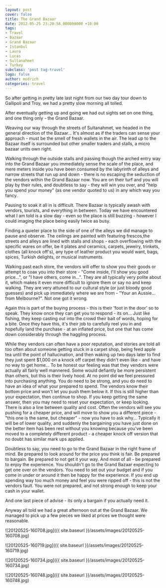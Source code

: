 ```yaml
---
layout: post
cover: false
title: The Grand Bazaar
date: 2012-05-25 23:20:58.000000000 +10:00
tags: 
- Travel
- Bazaar
- Grand Bazaar
- Istanbul
- Laura
- Lucas
- Sultanahmet
- Turkey
subclass: 'post tag-travel'
logo: false
author: modrich
categories: travel
---
```

So after getting in pretty late last night from our two day tour down to Gallipoli and Troy, we had a pretty slow morning all tolled.

After eventually getting up and going we had out sights set on one thing, and one thing only - the Grand Bazaar.

Weaving our way through the streets of Sultanahmet, we headed in the general direction of the Bazaar... It's almost as if the traders can sense your approach - must be the smell of fresh wallets in the air. The lead up to the Bazaar itself is surrounded but other smaller traders and stalls, a micro bazaar units own right.

Walking through the outside stalls and passing though the arched entry way into the Grand Bazaar you immediately sense the scale of the place, and mere meters inside you have been consumed by the labyrinth of alleys and narrow streets that run up and down - there is no escaping the seduction of the vendors within the Grand Bazaar now. You are on their turf and you will play by their rules, and doubtless to say - they will win you over, and "help you spend your money" (as one vendor quoted to us) in any which way you fancy.

Pausing to soak it all in is difficult. There Bazaar is typically awash with vendors, tourists, and everything in between. Today we have encountered what I am told is a slow day - even so the place is still buzzing - however I could imaging the place being easily twice as busy.

Finding a quieter place to the side of one of the alleys we did manage to pause and observe. The ceilings are painted with featuring frescos,the streets and alleys are lined with stalls and shops - each overflowing with the specific wares on offer, be it plates and ceramics, carpets, jewelry, trinkets, clothes (all knock off's), any type of leather product you would want, bags, spices, Turkish delights, or musical instruments.

Walking past each store, the vendors will offer to show you their goods or attempt to coax you into their store - "Come inside, I'll show you good price...", or "I have others, come in...". They are all typically very polite about it, which makes it even more difficult to ignore them or say no and keep walking. They are very attuned to our cultural style (or just bloody good guesses) and pick up immediately where we are from - "Your an Aussie... from Melbourne?". Not one got it wrong.

Again this is part of the buying process - this is their 'foot in the door' so to speak. They know once they can get you to respond - its on... Just like fishing, they keep casting out into the crowd their bait of words, hoping for a bite. Once they have this, it's their job to carefully reel you in and hopefully land the purchase - at an inflated price, but one that has come down considerably through the haggling process.

While they vendors can often have a poor reputation, and stories are told all too often about someone getting stuck in a carpet shop, being feed apple tea until the point of hallucination, and then waking up two days later to find they just spent $1,000 on a knock off carpet they didn't even like - and have no way to get home... To be honest our feeling was that they vendors were actually all fairly well mannered. Some would defiantly be more persistent than others, but this is their lively hood. At no point did we feel pressured into purchasing anything. You do need to be strong, and you do need to have an idea of what your prepared to spend. The vendors know their bottom price and won't let you push them below it. If this is still higher than your expectation, then continue to shop. If you keep getting the same answer, then you may need to reset your expectation, or keep looking. There is also a line between quality and cost. Often the vendors will see you pushing for a cheaper price, and will move to show you a different piece - "this one is the same, but cheaper" - now you have to ask why... Typically it will be of lower quality, and suddenly the bargaining you have just done on the better item has been rest without you knowing because you've been moved to a completely different product - a cheaper knock off version that no doubt has similar mark ups applied.

Doubtless to say, you need to go to the Grand Bazaar in the right frame of mind. Be prepared to look around for the price you think is fair. Be prepared to bargain. Be prepared to not get it your way. And most of all - be prepared to enjoy the experience. You shouldn't go to the Grand Bazaar expecting to get one over on the vendors. You need to set out your budget and if you come in under or around it then be happy for the experience. If you end up spending way too much money and feel you were ripped off - this is not the vendors fault. You were not prepared, and not strong enough to keep your cash in your wallet.

And one last piece of advise - its only a bargain if you actually need it.

Anyway all told we had a great afternoon out at the Grand Bazaar. We managed to pick up a few pieces we liked at prices we thought were reasonable.

![20120525-160708.jpg]({{ site.baseurl }}/assets/images/20120525-160708.jpg)

![20120525-160719.jpg]({{ site.baseurl }}/assets/images/20120525-160719.jpg)

![20120525-160734.jpg]({{ site.baseurl }}/assets/images/20120525-160734.jpg)

![20120525-160748.jpg]({{ site.baseurl }}/assets/images/20120525-160748.jpg)

